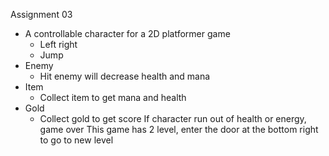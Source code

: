 Assignment 03
- A controllable character for a 2D platformer game
  - Left right
  - Jump
- Enemy
  - Hit enemy will decrease health and mana
- Item
  - Collect item to get mana and health
- Gold
  - Collect gold to get score
If character run out of health or energy, game over
This game has 2 level, enter the door at the bottom right to go to new level
